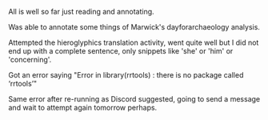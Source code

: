 All is well so far just reading and annotating.

Was able to annotate some things of Marwick's dayforarchaeology analysis. 

Attempted the hieroglyphics translation activity, went quite well but I did not end up with a complete sentence, only snippets like 'she' or 'him' or 'concerning'. 

Got an error saying "Error in library(rrtools) : there is no package called ‘rrtools’" 

Same error after re-running as Discord suggested, going to send a message and wait to attempt again tomorrow perhaps. 
